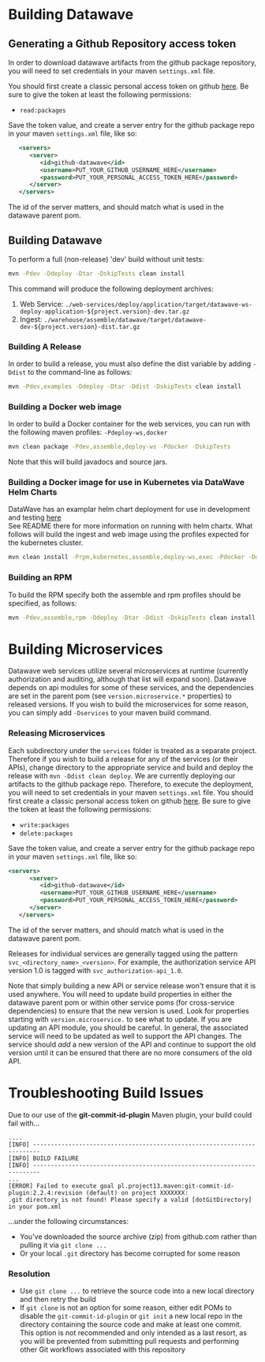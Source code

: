 # Building Datawave

## Generating a Github Repository access token

In order to download datawave artifacts from the github package repository, you will need to set credentials in 
your maven `settings.xml` file.

You should first create a classic personal access token on github [here](https://github.com/settings/tokens). Be 
sure to give the token at least the following permissions:
 * `read:packages`

Save the token value, and create a server entry for the github package repo in your maven `settings.xml` file, like so:
```xml
   <servers>
      <server>
         <id>github-datawave</id>
         <username>PUT_YOUR_GITHUB_USERNAME_HERE</username>
         <password>PUT_YOUR_PERSONAL_ACCESS_TOKEN_HERE</password>
      </server>
   </servers>
```
The id of the server matters, and should match what is used in the datawave parent pom.

## Building Datawave

To perform a full (non-release) 'dev' build  without unit tests:

```bash
mvn -Pdev -Ddeploy -Dtar -DskipTests clean install
```

This command will produce the following deployment archives:

1. Web Service: `./web-services/deploy/application/target/datawave-ws-deploy-application-${project.version}-dev.tar.gz`
2. Ingest: `./warehouse/assemble/datawave/target/datawave-dev-${project.version}-dist.tar.gz`

### Building A Release

In order to build a release, you must also define the dist variable by adding `-Ddist` to the command-line as follows:

```bash
mvn -Pdev,examples -Ddeploy -Dtar -Ddist -DskipTests clean install
```

### Building a Docker web image

In order to build a Docker container for the web services, you can run with the following maven profiles: `-Pdeploy-ws,docker`

```bash
mvn clean package -Pdev,assemble,deploy-ws -Pdocker -DskipTests  
```

Note that this will build javadocs and source jars.

### Building a Docker image for use in Kubernetes via DataWave Helm Charts

DataWave has an examplar helm chart deployment for use in development and testing [here](https://github.com/NationalSecurityAgency/datawave-helm-charts)  
See README there for more information on running with helm chartx. What follows will build the ingest and web image using the profiles expected for the kubernetes cluster.

```bash
mvn clean install -Prpm,kubernetes,assemble,deploy-ws,exec -Pdocker -Ddocker-release -DskipTests -Dmaven.build.cache.enabled=false -Ddist -DskipMicroservices
```


### Building an RPM

To build the RPM specify both the assemble and rpm profiles should be specified, as follows:

```bash
mvn -Pdev,assemble,rpm -Ddeploy -Dtar -Ddist -DskipTests clean install
```

# Building Microservices

Datawave web services utilize several microservices at runtime (currently authorization and auditing, although that
list will expand soon). Datawave depends on api modules for some of these services, and the dependencies are set in
the parent pom (see `version.microservice.*` properties) to released versions. If you wish to build the microservices
for some reason, you can simply add `-Dservices` to your maven build command.

### Releasing Microservices

Each subdirectory under the `services` folder is treated as a separate project. Therefore if you wish to build a
release for any of the services (or their APIs), change directory to the appropriate service and build and deploy
the release with `mvn -Ddist clean deploy`. We are currently deploying our artifacts to the github package repo.
Therefore, to execute the deployment, you will need to set credentials in your maven `settings.xml` file.
You should first create a classic personal access token on github [here](https://github.com/settings/tokens). Be 
sure to give the token at least the following permissions:
 * `write:packages`
 * `delete:packages`

Save the token value, and create a server entry for the github package repo in your maven `settings.xml` file, like so:
```xml
<servers>
      <server>
         <id>github-datawave</id>
         <username>PUT_YOUR_GITHUB_USERNAME_HERE</username>
         <password>PUT_YOUR_PERSONAL_ACCESS_TOKEN_HERE</password>
      </server>
   </servers>
```
The id of the server matters, and should match what is used in the datawave parent pom.

Releases for individual services are generally tagged using the pattern `svc_<directory_name>_<version>`. For example,
the authorization service API version 1.0 is tagged with `svc_authorization-api_1.0`.

Note that simply building a new API or service release won't ensure that it is used anywhere. You will need to update
build properties in either the datawave parent pom or within other service poms (for cross-service dependencies) to
ensure that the new version is used. Look for properties starting with `version.microservice.` to see what to update.
If you are updating an API module, you should be careful. In general, the associated service will need to be updated as
well to support the API changes. The service should _add_ a new version of the API and continue to support the old
version until it can be ensured that there are no more consumers of the old API.

# Troubleshooting Build Issues

Due to our use of the **git-commit-id-plugin** Maven plugin, your build could fail with...
```
....
[INFO] ------------------------------------------------------------------------
[INFO] BUILD FAILURE
[INFO] ------------------------------------------------------------------------
...
[ERROR] Failed to execute goal pl.project13.maven:git-commit-id-plugin:2.2.4:revision (default) on project XXXXXXX:
.git directory is not found! Please specify a valid [dotGitDirectory] in your pom.xml
```
...under the following circumstances:

* You've downloaded the source archive (zip) from github.com rather than pulling it via `git clone ...`
* Or your local `.git` directory has become corrupted for some reason

### Resolution
* Use `git clone ...` to retrieve the source code into a new local directory and then retry the build
* If `git clone` is not an option for some reason, either edit POMs to disable the `git-commit-id-plugin` or `git init` a new local repo in the directory containing the source code and make at least one commit. This option is not recommended and only intended as a last resort, as you will be prevented from submitting pull requests and performing other Git workflows associated with this repository
